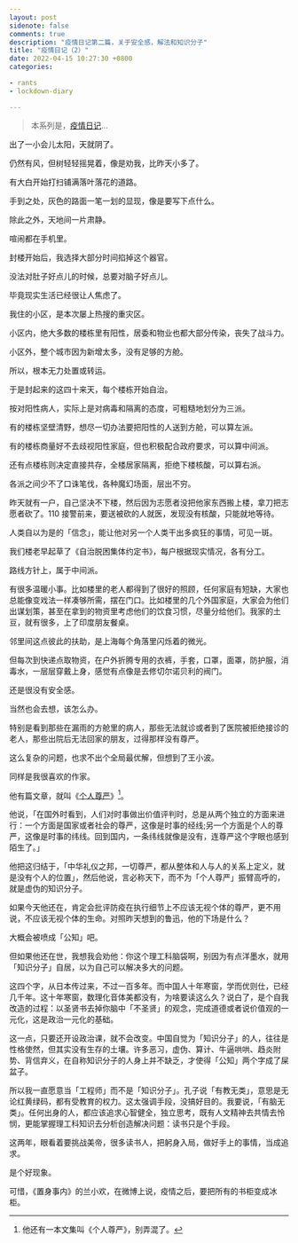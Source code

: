 ```yaml
---
layout: post
sidenote: false
comments: true
description: "疫情日记第二篇，关于安全感，解法和知识分子"
title: "疫情日记（2）"
date: 2022-04-15 10:27:30 +0800
categories:

- rants
- lockdown-diary

---
```


> 本系列是，[疫情日记](/categories/lockdown-diary/)...

出了一小会儿太阳，天就阴了。

仍然有风，但树轻轻摇晃着，像是劝我，比昨天小多了。

有大白开始打扫铺满落叶落花的道路。

手到之处，灰色的路面一笔一划的显现，像是要写下点什么。

除此之外，天地间一片肃静。

喧闹都在手机里。

封楼开始后，我选择大部分时间掐掉这个器官。

没法对肚子好点儿的时候，总要对脑子好点儿。

毕竟现实生活已经很让人焦虑了。

我住的小区，是本次屡上热搜的重灾区。

小区内，绝大多数的楼栋里有阳性，居委和物业也都大部分传染，丧失了战斗力。

小区外，整个城市因为新增太多，没有足够的方舱。

所以，根本无力处置或转运。

于是封起来的这四十来天，每个楼栋开始自治。

按对阳性病人，实际上是对病毒和隔离的态度，可粗糙地划分为三派。

有的楼栋坚壁清野，想尽一切办法要把阳性的人送到方舱，可以算左派。

有的楼栋商量好不去歧视阳性家庭，但也积极配合政府要求，可以算中间派。

还有点楼栋则决定直接共存，全楼居家隔离，拒绝下楼核酸，可以算右派。

各派之间少不了口诛笔伐，各种魔幻场面，层出不穷。

昨天就有一户，自己坚决不下楼，然后因为志愿者没把他家东西搬上楼，拿刀把志愿者砍了。110 接警前来，要送被砍的人就医，发现没有核酸，只能就地等待。

人类自以为是的「信念」，能让他对另一个人类干出多疯狂的事情，可见一斑。

我们楼老早起草了《自治脱困集体约定书》，每户根据现实情况，各有分工。

路线方针上，属于中间派。

有很多温暖小事。比如楼里的老人都得到了很好的照顾，任何家庭有短缺，大家也总能像变戏法一样凑够所需，摆在门口。比如楼里的几个外国家庭，大家会为他们出谋划策，甚至在拿到的物资里考虑他们的饮食习惯，尽量分给他们。我家的土豆，就有很多，上了印度朋友餐桌。

邻里间这点彼此的扶助，是上海每个角落里闪烁着的微光。

但每次到快递点取物资，在户外折腾专用的衣裤，手套，口罩，面罩，防护服，消毒水，一层层穿戴上身，感觉有点像是去修切尔诺贝利的阀门。

还是很没有安全感。

当然也会去想，该怎么办。

特别是看到那些在漏雨的方舱里的病人，那些无法就诊或者到了医院被拒绝接诊的老人，那些出院后无法回家的朋友，过得那样没有尊严。

这么复杂的问题，也求不出个全局最优解，但想到了王小波。

同样是我很喜欢的作家。

他有篇文章，就叫《[个人尊严](https://www.vrrw.net/hstj/18329.html)》[^1]。

他说，「在国外时看到，人们对时事做出价值评判时，总是从两个独立的方面来进行：一个方面是国家或者社会的尊严，这像是时事的经线;另一个方面是个人的尊严，这像是时事的纬线。回到国内，一条纬线就像是没有，连尊严这个字眼也感到陌生了。」

他把这归结于，「中华礼仪之邦，一切尊严，都从整体和人与人的关系上定义，就是没有个人的位置」，然后他说，言必称天下，而不为「个人尊严」振臂高呼的，就是虚伪的知识分子。

如果今天他还在，肯定会批评防疫在执行细节上不应该无视个体的尊严，更不用说，不应该无视个体的生命。对照昨天想到的鲁迅，他的下场是什么？

大概会被喷成「公知」吧。

但如果他还在世，我想我会劝他：你这个理工科脑袋啊，别因为有点洋墨水，就用「知识分子」自居，以为自己可以解决多大的问题。

这四个字，从日本传过来，不过一百多年。而中国人十年寒窗，学而优则仕，已经几千年。这十年寒窗，数理化音体美都没有，为啥要读这么久？说白了，是个自我改造的过程：以圣贤书去掉你脑中「不圣贤」的观念，完成道德或者说价值观的一元化，这是政治一元化的基础。

这一点，只要还开设政治课，就不会改变。中国自觉为「知识分子」的人，往往是性格使然，但其实没有生存的土壤。许多恶习，虚伪、算计、牛逼哄哄、趋炎附势、背信弃义，在自称知识分子的人身上并不缺乏，才使得「公知」两个字成了屎盆子。

所以我一直愿意当「工程师」而不是「知识分子」。孔子说「有教无类」，意思是无论红黄绿码，都有受教育的权力。这太强调手段，没搞好目的。我要说，「有脑无类」。任何出身的人，都应该追求心智健全，独立思考，既有人文精神去共情去怜悯，更能掌握理工科知识去分析创造解决问题：读书只是个手段。

这两年，眼看着要挑战美帝，很多读书人，把躬身入局，做好手上的事情，当成追求。

是个好现象。

可惜，《置身事内》的兰小欢，在微博上说，疫情之后，要把所有的书柜变成冰柜。

[^1]: 他还有一本文集叫《个人尊严》，别弄混了。
